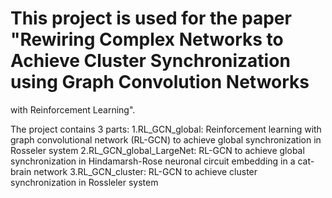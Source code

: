 # This project is used for the paper "Rewiring Complex Networks to Achieve Cluster Synchronization using Graph Convolution Networks
with Reinforcement Learning". 

The project contains 3 parts: 
1.RL_GCN_global: Reinforcement learning with graph convolutional network (RL-GCN) to achieve global synchronization in Rosseler system
2.RL_GCN_global_LargeNet: RL-GCN to achieve global synchronization in Hindamarsh-Rose neuronal circuit embedding in a cat-brain network
3.RL_GCN_cluster: RL-GCN to achieve cluster synchronization in Rossleler system
